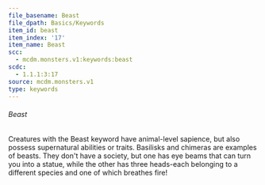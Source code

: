 ```yaml
---
file_basename: Beast
file_dpath: Basics/Keywords
item_id: beast
item_index: '17'
item_name: Beast
scc:
  - mcdm.monsters.v1:keywords:beast
scdc:
  - 1.1.1:3:17
source: mcdm.monsters.v1
type: keywords
---
```


###### Beast

Creatures with the Beast keyword have animal-level sapience, but also possess supernatural abilities or traits. Basilisks and chimeras are examples of beasts. They don't have a society, but one has eye beams that can turn you into a statue, while the other has three heads-each belonging to a different species and one of which breathes fire!
